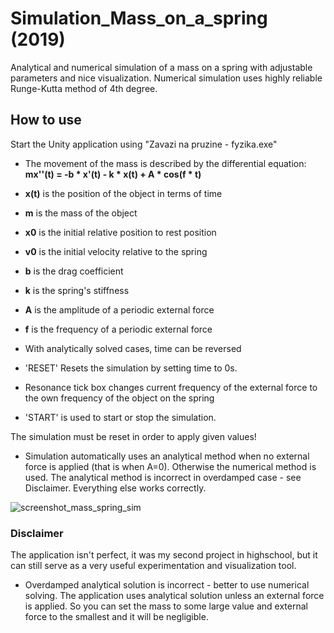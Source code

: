 # Simulation_Mass_on_a_spring (2019)
Analytical and numerical simulation of a mass on a spring with adjustable parameters and nice visualization. Numerical simulation uses highly reliable Runge-Kutta method of 4th degree.

## How to use
Start the Unity application using "Zavazi na pruzine - fyzika.exe"

- The movement of the mass is described by the differential equation: **mx''(t) = -b * x'(t) - k * x(t) + A * cos(f * t)**
- **x(t)** is the position of the object in terms of time
- **m** is the mass of the object
- **x0** is the initial relative position to rest position
- **v0** is the initial velocity relative to the spring
- **b** is the drag coefficient
- **k** is the spring's stiffness
- **A** is the amplitude of a periodic external force
- **f** is the frequency of a periodic external force
- With analytically solved cases, time can be reversed

- 'RESET' Resets the simulation by setting time to 0s.
- Resonance tick box changes current frequency of the external force to the own frequency of the object on the spring
- 'START' is used to start or stop the simulation.

The simulation must be reset in order to apply given values!

- Simulation automatically uses an analytical method when no external force is applied (that is when A=0). Otherwise the numerical method is used. The analytical method is incorrect in overdamped case - see Disclaimer. Everything else works correctly.

![screenshot_mass_spring_sim](https://user-images.githubusercontent.com/43809508/139278711-18033059-6ba9-409e-9c20-4a469eca380f.png)

### Disclaimer
The application isn't perfect, it was my second project in highschool, but it can still serve as a very useful experimentation and visualization tool.
* Overdamped analytical solution is incorrect - better to use numerical solving. The application uses analytical solution unless an external force is applied. So you can set the mass to some large value and external force to the smallest and it will be negligible.
